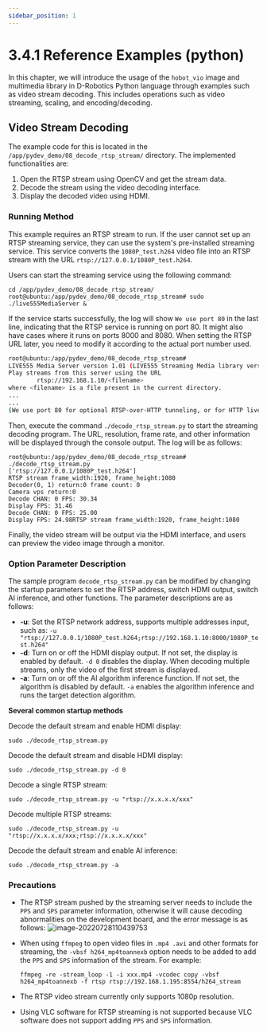 ```yaml
---
sidebar_position: 1
---
```

# 3.4.1 Reference Examples (python)

In this chapter, we will introduce the usage of the `hobot_vio` image and multimedia library in D-Robotics Python language through examples such as video stream decoding. This includes operations such as video streaming, scaling, and encoding/decoding.

## Video Stream Decoding

The example code for this is located in the `/app/pydev_demo/08_decode_rtsp_stream/` directory. The implemented functionalities are:

1. Open the RTSP stream using OpenCV and get the stream data.
2. Decode the stream using the video decoding interface.
3. Display the decoded video using HDMI.

### Running Method

This example requires an RTSP stream to run. If the user cannot set up an RTSP streaming service, they can use the system's pre-installed streaming service. This service converts the `1080P_test.h264` video file into an RTSP stream with the URL `rtsp://127.0.0.1/1080P_test.h264`.

Users can start the streaming service using the following command:

```
cd /app/pydev_demo/08_decode_rtsp_stream/
root@ubuntu:/app/pydev_demo/08_decode_rtsp_stream# sudo ./live555MediaServer &
```

If the service starts successfully, the log will show `We use port 80` in the last line, indicating that the RTSP service is running on port 80. It might also have cases where it runs on ports 8000 and 8080. When setting the RTSP URL later, you need to modify it according to the actual port number used.

```bash
root@ubuntu:/app/pydev_demo/08_decode_rtsp_stream# 
LIVE555 Media Server version 1.01 (LIVE555 Streaming Media library version 2020.07.09).
Play streams from this server using the URL
        rtsp://192.168.1.10/<filename>
where <filename> is a file present in the current directory.
...
...
(We use port 80 for optional RTSP-over-HTTP tunneling, or for HTTP live streaming (for indexed Transport Stream files only).)
```

Then, execute the command `./decode_rtsp_stream.py` to start the streaming decoding program. The URL, resolution, frame rate, and other information will be displayed through the console output. The log will be as follows:

```shell
root@ubuntu:/app/pydev_demo/08_decode_rtsp_stream# ./decode_rtsp_stream.py 
['rtsp://127.0.0.1/1080P_test.h264']
RTSP stream frame_width:1920, frame_height:1080
Decoder(0, 1) return:0 frame count: 0
Camera vps return:0
Decode CHAN: 0 FPS: 30.34
Display FPS: 31.46
Decode CHAN: 0 FPS: 25.00
Display FPS: 24.98RTSP stream frame_width:1920, frame_height:1080
```

Finally, the video stream will be output via the HDMI interface, and users can preview the video image through a monitor.

### Option Parameter Description

The sample program `decode_rtsp_stream.py` can be modified by changing the startup parameters to set the RTSP address, switch HDMI output, switch AI inference, and other functions. The parameter descriptions are as follows:

- **-u**: Set the RTSP network address, supports multiple addresses input, such as: `-u "rtsp://127.0.0.1/1080P_test.h264;rtsp://192.168.1.10:8000/1080P_test.h264"`
- **-d**: Turn on or off the HDMI display output. If not set, the display is enabled by default. `-d 0` disables the display. When decoding multiple streams, only the video of the first stream is displayed.
- **-a**: Turn on or off the AI algorithm inference function. If not set, the algorithm is disabled by default. `-a` enables the algorithm inference and runs the target detection algorithm.

**Several common startup methods**

Decode the default stream and enable HDMI display:
```
sudo ./decode_rtsp_stream.py
```
Decode the default stream and disable HDMI display:
```
sudo ./decode_rtsp_stream.py -d 0
```
Decode a single RTSP stream:
```
sudo ./decode_rtsp_stream.py -u "rtsp://x.x.x.x/xxx"
```
Decode multiple RTSP streams:
```
sudo ./decode_rtsp_stream.py -u "rtsp://x.x.x.x/xxx;rtsp://x.x.x.x/xxx"
```
Decode the default stream and enable AI inference:
```
sudo ./decode_rtsp_stream.py -a
```

### Precautions

- The RTSP stream pushed by the streaming server needs to include the `PPS` and `SPS` parameter information, otherwise it will cause decoding abnormalities on the development board, and the error message is as follows:
![image-20220728110439753](https://rdk-doc.oss-cn-beijing.aliyuncs.com/doc/img/08_FAQ/image/multimedia/image-20220728110439753.png)

- When using `ffmpeg` to open video files in `.mp4 .avi` and other formats for streaming, the `-vbsf h264_mp4toannexb` option needs to be added to add the `PPS` and `SPS` information of the stream. For example:

    ```
    ffmpeg -re -stream_loop -1 -i xxx.mp4 -vcodec copy -vbsf h264_mp4toannexb -f rtsp rtsp://192.168.1.195:8554/h264_stream
    ```

- The RTSP video stream currently only supports 1080p resolution.

- Using VLC software for RTSP streaming is not supported because VLC software does not support adding `PPS` and `SPS` information.